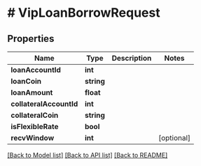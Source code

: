 # # VipLoanBorrowRequest

## Properties

Name | Type | Description | Notes
------------ | ------------- | ------------- | -------------
**loanAccountId** | **int** |  |
**loanCoin** | **string** |  |
**loanAmount** | **float** |  |
**collateralAccountId** | **int** |  |
**collateralCoin** | **string** |  |
**isFlexibleRate** | **bool** |  |
**recvWindow** | **int** |  | [optional]

[[Back to Model list]](../../README.md#models) [[Back to API list]](../../README.md#endpoints) [[Back to README]](../../README.md)
